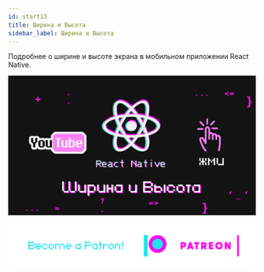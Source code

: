 ```yaml
---
id: start13
title: Ширина и Высота
sidebar_label: Ширина и Высота
---
```

Подробнее о ширине и высоте экрана в мобильном приложении React Native.

[![Ширина и Высота](/img/start/13.gif)](https://youtu.be/XehdxK1jkFk)

[![Become a Patron!](/img/logo/patreon.png)](https://www.patreon.com/bePatron?u=31769291)
